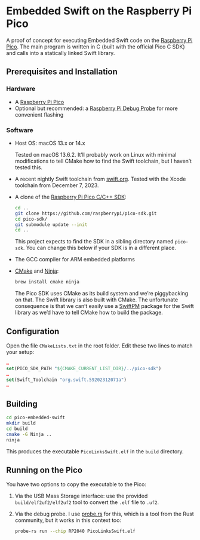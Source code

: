 # Embedded Swift on the Raspberry Pi Pico

A proof of concept for executing Embedded Swift code on the [Raspberry Pi Pico](https://www.raspberrypi.com/products/raspberry-pi-pico/). The main program is written in C (built with the official Pico C SDK) and calls into a statically linked Swift library.

## Prerequisites and Installation

### Hardware

- A [Raspberry Pi Pico](https://www.raspberrypi.com/products/raspberry-pi-pico/)
- Optional but recommended: a [Raspberry Pi Debug Probe](https://www.raspberrypi.com/products/debug-probe/) for more convenient flashing

### Software

- Host OS: macOS 13.x or 14.x
  
  Tested on macOS 13.6.2. It’ll probably work on Linux with minimal modifications to tell CMake how to find the Swift toolchain, but I haven’t tested this.

- A recent nightly Swift toolchain from [swift.org](https://www.swift.org/download/). Tested with the Xcode toolchain from December 7, 2023.

- A clone of the [Raspberry Pi Pico C/C++ SDK](https://github.com/raspberrypi/pico-sdk/):

  ```sh
  cd ..
  git clone https://github.com/raspberrypi/pico-sdk.git
  cd pico-sdk/
  git submodule update --init
  cd ..
  ```

  This project expects to find the SDK in a sibling directory named `pico-sdk`. You can change this below if your SDK is in a different place.

- The GCC compiler for ARM embedded platforms

- [CMake](https://cmake.org/) and [Ninja](https://ninja-build.org/):

  ```sh
  brew install cmake ninja
  ```

  The Pico SDK uses CMake as its build system and we’re piggybacking on that. The Swift library is also built with CMake. The unfortunate consequence is that we can’t easily use a [SwiftPM](https://www.swift.org/package-manager/) package for the Swift library as we’d have to tell CMake how to build the package.

## Configuration

Open the file `CMakeLists.txt` in the root folder. Edit these two lines to match your setup:

```cmake
…
set(PICO_SDK_PATH "${CMAKE_CURRENT_LIST_DIR}/../pico-sdk")
…
set(Swift_Toolchain "org.swift.59202312071a")
…
```

## Building

```sh
cd pico-embedded-swift
mkdir build
cd build
cmake -G Ninja ..
ninja
```

This produces the executable `PicoLinksSwift.elf` in the `build` directory.

## Running on the Pico

You have two options to copy the executable to the Pico:

1. Via the USB Mass Storage interface: use the provided `build/elf2uf2/elf2uf2` tool to convert the `.elf` file to `.uf2`.
2. Via the debug probe. I use [probe.rs](https://probe.rs/) for this, which is a tool from the Rust community, but it works in this context too:

    ```sh
    probe-rs run --chip RP2040 PicoLinksSwift.elf
    ```
